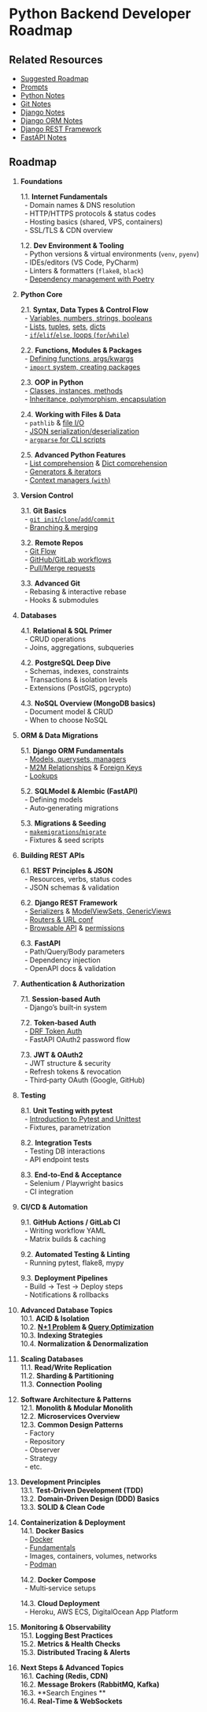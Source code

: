 # Python Backend Developer Roadmap

## Related Resources

- [Suggested Roadmap](./notes/roadmap/README.md)
- [Prompts](./notes/prompts/)
- [Python Notes](https://github.com/iBrokeTheCode/python-roadmap)
- [Git Notes](https://github.com/ibrokethecode/git-tutorial)
- [Django Notes](./notes/django/README.md)
- [Django ORM Notes](https://github.com/ibrokethecode/orm-deep-dive?tab=readme-ov-file#orm-deep-dive-tutorial)
- [Django REST Framework](https://github.com/iBrokeTheCode/django-rest-framework)
- [FastAPI Notes](https://github.com/iBrokeTheCode/fastapi-course)

## Roadmap

1. **Foundations**

   1.1. **Internet Fundamentals**  
   &nbsp;&nbsp;- Domain names & DNS resolution  
   &nbsp;&nbsp;- HTTP/HTTPS protocols & status codes  
   &nbsp;&nbsp;- Hosting basics (shared, VPS, containers)  
   &nbsp;&nbsp;- SSL/TLS & CDN overview

   1.2. **Dev Environment & Tooling**  
   &nbsp;&nbsp;- Python versions & virtual environments (`venv`, `pyenv`)  
   &nbsp;&nbsp;- IDEs/editors (VS Code, PyCharm)  
   &nbsp;&nbsp;- Linters & formatters (`flake8`, `black`)  
   &nbsp;&nbsp;- [Dependency management with Poetry](https://github.com/iBrokeTheCode/python-roadmap/blob/main/Tools/poetry.md)

2. **Python Core**

   2.1. **Syntax, Data Types & Control Flow**  
   &nbsp;&nbsp;- [Variables, numbers, strings, booleans](https://github.com/iBrokeTheCode/python-roadmap/blob/main/Fundamentals/Variables_Types_Operators.md)  
   &nbsp;&nbsp;- [Lists](https://github.com/iBrokeTheCode/python-roadmap/blob/main/Fundamentals/Lists/Lists.md), [tuples](https://github.com/iBrokeTheCode/python-roadmap/blob/main/Fundamentals/Tuples/Tuples.md), [sets](https://github.com/iBrokeTheCode/python-roadmap/blob/main/Fundamentals/Sets/Sets.md), [dicts](https://github.com/iBrokeTheCode/python-roadmap/blob/main/Fundamentals/Dicts/Dicts.md)  
   &nbsp;&nbsp;- [`if`/`elif`/`else`, loops (`for`/`while`)](https://github.com/iBrokeTheCode/python-roadmap/blob/main/Fundamentals/Control_Flow.md)

   2.2. **Functions, Modules & Packages**  
   &nbsp;&nbsp;- [Defining functions, args/kwargs](https://github.com/iBrokeTheCode/python-roadmap/blob/main/Fundamentals/Functions/Advanced_Functions.md)  
   &nbsp;&nbsp;- [`import` system, creating packages](https://github.com/iBrokeTheCode/python-roadmap/blob/main/Standard_Library_Modules/Modules_Packages/Modules_Packages.md)

   2.3. **OOP in Python**  
   &nbsp;&nbsp;- [Classes, instances, methods](https://github.com/iBrokeTheCode/python-roadmap/blob/main/OOP/OOP_Pillars.md#1-classes--objects)  
   &nbsp;&nbsp;- [Inheritance, polymorphism, encapsulation](https://github.com/iBrokeTheCode/python-roadmap/blob/main/OOP/OOP_Pillars.md#3-encapsulation-inheritance-polymorphism-abstraction)

   2.4. **Working with Files & Data**  
   &nbsp;&nbsp;- `pathlib` & [file I/O](https://github.com/iBrokeTheCode/python-roadmap/blob/main/Standard_Library_Modules/Files_IO/Files_IO.md)  
   &nbsp;&nbsp;- [JSON serialization/deserialization](https://github.com/iBrokeTheCode/python-roadmap/blob/main/Standard_Library_Modules/Core_Modules/JSON/JSON.md)  
   &nbsp;&nbsp;- [`argparse` for CLI scripts](https://github.com/iBrokeTheCode/python-roadmap/blob/main/Standard_Library_Modules/Core_Modules/Argparse/Argparse.md)

   2.5. **Advanced Python Features**  
   &nbsp;&nbsp;- [List comprehension](https://github.com/iBrokeTheCode/python-roadmap/blob/main/Fundamentals/Lists/Lists.md#list-comprehension) & [Dict comprehension](https://github.com/iBrokeTheCode/python-roadmap/blob/main/Fundamentals/Dicts/Dicts.md#dictionary-comprehensions)  
   &nbsp;&nbsp;- [Generators & iterators](https://github.com/iBrokeTheCode/python-roadmap/blob/main/Advanced/Generators_and_Iterators/Generators_and_Iterators.md)  
   &nbsp;&nbsp;- [Context managers (`with`)](https://github.com/iBrokeTheCode/python-roadmap/blob/main/Advanced/Context_Managers/Context_Managers.md)

3. **Version Control**

   3.1. **Git Basics**  
   &nbsp;&nbsp;- [`git init`/`clone`/`add`/`commit`](https://github.com/ibrokethecode/git-tutorial?tab=readme-ov-file#-basic-commands)  
   &nbsp;&nbsp;- [Branching & merging](https://github.com/ibrokethecode/git-tutorial?tab=readme-ov-file#-branching)

   3.2. **Remote Repos**  
   &nbsp;&nbsp;- [Git Flow](https://github.com/ibrokethecode/git-tutorial?tab=readme-ov-file#git-flow)  
   &nbsp;&nbsp;- [GitHub/GitLab workflows](https://github.com/ibrokethecode/git-tutorial?tab=readme-ov-file#github-flow)  
   &nbsp;&nbsp;- [Pull/Merge requests](https://github.com/ibrokethecode/git-tutorial?tab=readme-ov-file#-pull-requests-prs)

   3.3. **Advanced Git**  
   &nbsp;&nbsp;- Rebasing & interactive rebase  
   &nbsp;&nbsp;- Hooks & submodules

4. **Databases**

   4.1. **Relational & SQL Primer**  
   &nbsp;&nbsp;- CRUD operations  
   &nbsp;&nbsp;- Joins, aggregations, subqueries

   4.2. **PostgreSQL Deep Dive**  
   &nbsp;&nbsp;- Schemas, indexes, constraints  
   &nbsp;&nbsp;- Transactions & isolation levels  
   &nbsp;&nbsp;- Extensions (PostGIS, pgcrypto)

   4.3. **NoSQL Overview (MongoDB basics)**  
   &nbsp;&nbsp;- Document model & CRUD  
   &nbsp;&nbsp;- When to choose NoSQL

5. **ORM & Data Migrations**

   5.1. **Django ORM Fundamentals**  
   &nbsp;&nbsp;- [Models, querysets, managers](https://github.com/iBrokeTheCode/orm-deep-dive/blob/main/notes/lesson-02.md)  
   &nbsp;&nbsp;- [M2M Relationships](https://github.com/iBrokeTheCode/orm-deep-dive/blob/main/notes/lesson-08.md) & [Foreign Keys](https://github.com/iBrokeTheCode/orm-deep-dive/blob/main/notes/lesson-03.md)  
   &nbsp;&nbsp;- [Lookups](https://github.com/iBrokeTheCode/orm-deep-dive/blob/main/notes/lesson-06.md)

   5.2. **SQLModel & Alembic (FastAPI)**  
   &nbsp;&nbsp;- Defining models  
   &nbsp;&nbsp;- Auto‑generating migrations

   5.3. **Migrations & Seeding**  
   &nbsp;&nbsp;- [`makemigrations`/`migrate`](https://github.com/iBrokeTheCode/orm-deep-dive/blob/main/notes/lesson-02.md)  
   &nbsp;&nbsp;- Fixtures & seed scripts

6. **Building REST APIs**

   6.1. **REST Principles & JSON**  
   &nbsp;&nbsp;- Resources, verbs, status codes  
   &nbsp;&nbsp;- JSON schemas & validation

   6.2. **Django REST Framework**  
   &nbsp;&nbsp;- [Serializers](https://github.com/iBrokeTheCode/django-rest-framework/blob/main/notes/lesson-02.md) & [ModelViewSets, GenericViews](https://github.com/iBrokeTheCode/django-rest-framework/blob/main/notes/lesson-06.md)  
   &nbsp;&nbsp;- [Routers & URL conf](https://github.com/iBrokeTheCode/django-rest-framework/blob/main/notes/lesson-20.md)  
   &nbsp;&nbsp;- [Browsable API](https://github.com/iBrokeTheCode/django-rest-framework/blob/main/notes/lesson-02.md) & [permissions](https://github.com/iBrokeTheCode/django-rest-framework/blob/main/notes/lesson-08.md)

   6.3. **FastAPI**  
   &nbsp;&nbsp;- Path/Query/Body parameters  
   &nbsp;&nbsp;- Dependency injection  
   &nbsp;&nbsp;- OpenAPI docs & validation

7. **Authentication & Authorization**

   7.1. **Session‑based Auth**  
   &nbsp;&nbsp;- Django’s built‑in system

   7.2. **Token‑based Auth**  
   &nbsp;&nbsp;- [DRF Token Auth](https://github.com/iBrokeTheCode/django-rest-framework/blob/main/notes/lesson-12.md)  
   &nbsp;&nbsp;- FastAPI OAuth2 password flow

   7.3. **JWT & OAuth2**  
   &nbsp;&nbsp;- JWT structure & security  
   &nbsp;&nbsp;- Refresh tokens & revocation  
   &nbsp;&nbsp;- Third‑party OAuth (Google, GitHub)

8. **Testing**

   8.1. **Unit Testing with pytest**  
   &nbsp;&nbsp;- [Introduction to Pytest and Unittest](https://github.com/iBrokeTheCode/python-roadmap/blob/main/testing/Unit_Testing.md)  
   &nbsp;&nbsp;- Fixtures, parametrization

   8.2. **Integration Tests**  
   &nbsp;&nbsp;- Testing DB interactions  
   &nbsp;&nbsp;- API endpoint tests

   8.3. **End‑to‑End & Acceptance**  
   &nbsp;&nbsp;- Selenium / Playwright basics  
   &nbsp;&nbsp;- CI integration

9. **CI/CD & Automation**

   9.1. **GitHub Actions / GitLab CI**  
   &nbsp;&nbsp;- Writing workflow YAML  
   &nbsp;&nbsp;- Matrix builds & caching

   9.2. **Automated Testing & Linting**  
   &nbsp;&nbsp;- Running pytest, flake8, mypy

   9.3. **Deployment Pipelines**  
   &nbsp;&nbsp;- Build → Test → Deploy steps  
   &nbsp;&nbsp;- Notifications & rollbacks

10. **Advanced Database Topics**  
    10.1. **ACID & Isolation**  
    10.2. **[N+1 Problem](https://github.com/iBrokeTheCode/orm-deep-dive/blob/main/notes/lesson-07.md#n1-problem) & [Query Optimization](https://github.com/iBrokeTheCode/orm-deep-dive/blob/main/notes/lesson-07.md)**  
    10.3. **Indexing Strategies**  
    10.4. **Normalization & Denormalization**

11. **Scaling Databases**  
    11.1. **Read/Write Replication**  
    11.2. **Sharding & Partitioning**  
    11.3. **Connection Pooling**

12. **Software Architecture & Patterns**  
    12.1. **Monolith & Modular Monolith**  
    12.2. **Microservices Overview**  
    12.3. **Common Design Patterns**  
    &nbsp;&nbsp;- Factory  
    &nbsp;&nbsp;- Repository  
    &nbsp;&nbsp;- Observer  
    &nbsp;&nbsp;- Strategy  
    &nbsp;&nbsp;- etc.

13. **Development Principles**  
    13.1. **Test‑Driven Development (TDD)**  
    13.2. **Domain‑Driven Design (DDD) Basics**  
    13.3. **SOLID & Clean Code**

14. **Containerization & Deployment**  
    14.1. **Docker Basics**  
    &nbsp;&nbsp;- [Docker](./notes/containers/docker/README.md)  
    &nbsp;&nbsp;- [Fundamentals](./notes/containers/docker/lesson-02.md)  
    &nbsp;&nbsp;- Images, containers, volumes, networks  
    &nbsp;&nbsp;- [Podman](./notes/containers/podman/README.md)

    14.2. **Docker Compose**  
    &nbsp;&nbsp;- Multi‑service setups

    14.3. **Cloud Deployment**  
    &nbsp;&nbsp;- Heroku, AWS ECS, DigitalOcean App Platform

15. **Monitoring & Observability**  
    15.1. **Logging Best Practices**  
    15.2. **Metrics & Health Checks**  
    15.3. **Distributed Tracing & Alerts**

16. **Next Steps & Advanced Topics**  
    16.1. **Caching (Redis, CDN)**  
    16.2. **Message Brokers (RabbitMQ, Kafka)**  
    16.3. **Search Engines **  
    16.4. **Real‑Time & WebSockets**
